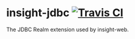 # insight-jdbc [![Travis CI](https://secure.travis-ci.org/MinerAp/insight-jdbc.png)](http://travis-ci.org/#!/MinerAp/insight-jdbc)

The JDBC Realm extension used by insight-web.
